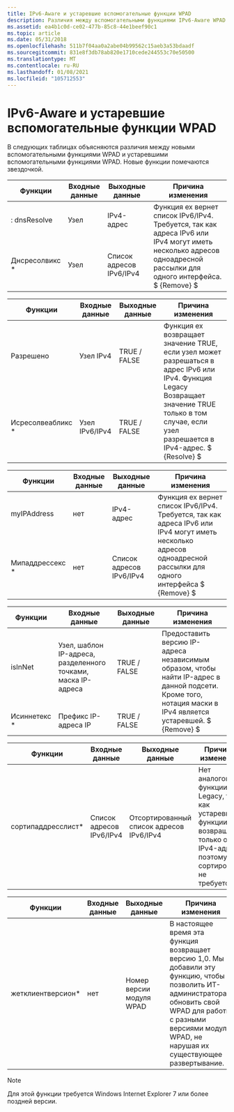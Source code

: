 ```yaml
---
title: IPv6-Aware и устаревшие вспомогательные функции WPAD
description: Различия между вспомогательными функциями IPv6-Aware WPAD и устаревшими вспомогательными функциями WPAD
ms.assetid: ea4b1c0d-ce02-477b-85c8-44e1beef90c1
ms.topic: article
ms.date: 05/31/2018
ms.openlocfilehash: 511b7f04aa0a2abe04b99562c15aeb3a53bdaadf
ms.sourcegitcommit: 831e8f3db78ab820e1710cede244553c70e50500
ms.translationtype: MT
ms.contentlocale: ru-RU
ms.lasthandoff: 01/08/2021
ms.locfileid: "105712553"
---
```

# <a name="ipv6-aware-and-legacy-wpad-helper-functions"></a>IPv6-Aware и устаревшие вспомогательные функции WPAD

В следующих таблицах объясняются различия между новыми вспомогательными функциями WPAD и устаревшими вспомогательными функциями WPAD. Новые функции помечаются звездочкой.



<table>
<thead>
<tr class="header">
<th>Функции</th>
<th>Входные данные</th>
<th>Выходные данные</th>
<th>Причина изменения</th>
</tr>
</thead>
<tbody>
<tr class="odd">
<td>: dnsResolve</td>
<td>Узел</td>
<td>IPv4-адрес</td>
<td rowspan="2">Функция ex вернет список IPv6/IPv4. Требуется, так как адреса IPv6 или IPv4 могут иметь несколько адресов одноадресной рассылки для одного интерфейса. $ {Remove} $<br />
</td>
</tr>
<tr class="even">
<td>Днсресолвикс *</td>
<td>Узел</td>
<td>Список адресов IPv6/IPv4</td>

</tr>
</tbody>
</table>



 



<table>
<thead>
<tr class="header">
<th>Функции</th>
<th>Входные данные</th>
<th>Выходные данные</th>
<th>Причина изменения</th>
</tr>
</thead>
<tbody>
<tr class="odd">
<td>Разрешено</td>
<td>Узел IPv4</td>
<td>TRUE / FALSE</td>
<td rowspan="2">Функция ex возвращает значение TRUE, если узел может разрешаться в адрес IPv6 или IPv4. Функция Legacy Возвращает значение TRUE только в том случае, если узел разрешается в IPv4-адрес. $ {Resolve} $<br />
</td>
</tr>
<tr class="even">
<td>Исресолвеабликс *</td>
<td>Узел IPv6/IPv4</td>
<td>TRUE / FALSE</td>

</tr>
</tbody>
</table>



 



<table>
<thead>
<tr class="header">
<th>Функции</th>
<th>Входные данные</th>
<th>Выходные данные</th>
<th>Причина изменения</th>
</tr>
</thead>
<tbody>
<tr class="odd">
<td>myIPAddress</td>
<td>нет</td>
<td>IPv4-адрес</td>
<td rowspan="2">Функция ex вернет список IPv6/IPv4. Требуется, так как адреса IPv6 или IPv4 могут иметь несколько адресов одноадресной рассылки для одного интерфейса $ {Remove} $<br />
</td>
</tr>
<tr class="even">
<td>Мипаддрессекс *</td>
<td>нет</td>
<td>Список адресов IPv6/IPv4</td>

</tr>
</tbody>
</table>



 



<table>
<thead>
<tr class="header">
<th>Функции</th>
<th>Входные данные</th>
<th>Выходные данные</th>
<th>Причина изменения</th>
</tr>
</thead>
<tbody>
<tr class="odd">
<td>isInNet</td>
<td>Узел, шаблон IP-адреса, разделенного точками, маска IP-адреса</td>
<td>TRUE / FALSE</td>
<td rowspan="2">Предоставить версию IP-адреса независимым образом, чтобы найти IP-адрес в данной подсети. Кроме того, нотация маски в IPv4 является устаревшей. $ {Remove} $<br />
</td>
</tr>
<tr class="even">
<td>Исиннетекс *</td>
<td>Префикс IP-адреса IP</td>
<td>TRUE / FALSE</td>

</tr>
</tbody>
</table>



 



| Функции           | Входные данные                       | Выходные данные                             | Причина изменения                                                                                                                           |
|---------------------|-----------------------------|------------------------------------|---------------------------------------------------------------------------------------------------------------------------------------------|
| сортипаддресслист\* | Список адресов IPv6/IPv4 | Отсортированный список адресов IPv6/IPv4 | Нет аналоговой функции Legacy, так как устаревшие функции возвращают только один IPv4-адрес, поэтому сортировка не требуется. |



 



| Функции          | Входные данные | Выходные данные                     | Причина изменения                                                                                                                                                                                                           |
|--------------------|-------|----------------------------|-----------------------------------------------------------------------------------------------------------------------------------------------------------------------------------------------------------------------------|
| жетклиентверсион\* | нет  | Номер версии модуля WPAD | В настоящее время эта функция возвращает версию 1,0. Мы добавили эту функцию, чтобы позволить ИТ-администраторам обновить свой WPAD для работы с разными версиями модуля WPAD, не нарушая их существующее развертывание. |



 

> [!Note]  
> Для этой функции требуется Windows Internet Explorer 7 или более поздней версии.

 

 

 



